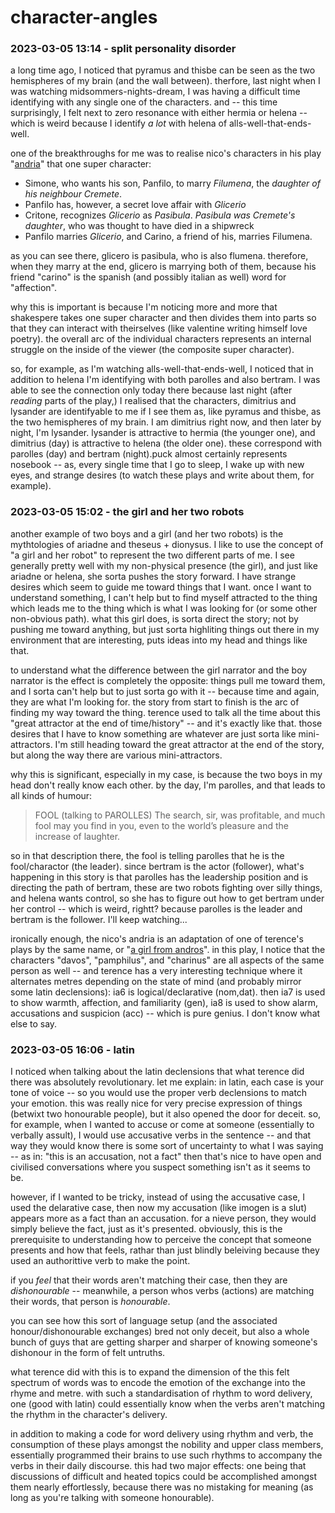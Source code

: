 # character-angles

### 2023-03-05 13:14 - split personality disorder

a long time ago, I noticed that pyramus and thisbe can be seen as the two hemispheres of my brain (and the wall between). therfore, last night when I was watching midsommers-nights-dream, I was having a difficult time identifying with any single one of the characters. and -- this time surprisingly, I felt next to zero resonance with either hermia or helena -- which is weird because I identify *a lot* with helena of alls-well-that-ends-well.

one of the breakthroughs for me was to realise nico's characters in his play "[andria](https://en.wikipedia.org/wiki/Andria_(Machiavelli))" that one super character:

- Simone, who wants his son, Panfilo, to marry *Filumena*, the *daughter of his neighbour Cremete*.
- Panfilo has, however, a secret love affair with *Glicerio*
- Critone, recognizes *Glicerio* as *Pasibula*. *Pasibula* *was Cremete's daughter*, who was thought to have died in a shipwreck
- Panfilo marries *Glicerio*, and Carino, a friend of his, marries Filumena.

as you can see there, glicero is pasibula, who is also flumena. therefore, when they marry at the end, glicero is marrying both of them, because his friend "carino" is the spanish (and possibly italian as well) word for "affection".

why this is important is because I'm noticing more and more that shakespere takes one super character and then divides them into parts so that they can interact with theirselves (like valentine writing himself love poetry). the overall arc of the individual characters represents an internal struggle on the inside of the viewer (the composite super character).

so, for example, as I'm watching alls-well-that-ends-well, I noticed that in addition to helena I'm identifying with both parolles and also bertram. I was able to see the connection only today there because last night (after *reading* parts of the play,) I realised that the characters, dimitrius and lysander are identifyable to me if I see them as, like pyramus and thisbe, as the two hemispheres of my brain. I am dimitrius right now, and then later by night, I'm lysander. lysander is attractive to hermia (the younger one), and dimitrius (day) is attractive to helena (the older one). these correspond with parolles (day) and bertram (night).puck almost certainly represents nosebook -- as, every single time that I go to sleep, I wake up with new eyes, and strange desires (to watch these plays and write about them, for example).

### 2023-03-05 15:02 - the girl and her two robots

another example of two boys and a girl (and her two robots) is the mythtologies of ariadne and theseus + dionysus. I like to use the concept of "a girl and her robot" to represent the two different parts of me. I see generally pretty well with my non-physical presence (the girl), and just like ariadne or helena, she sorta pushes the story forward. I have strange desires which seem to guide me toward things that I want. once I want to understand something, I can't help but to find myself attracted to the thing which leads me to the thing which is what I was looking for (or some other non-obvious path). what this girl does, is sorta direct the story; not by pushing me toward anything, but just sorta highliting things out there in my environment that are interesting, puts ideas into my head and things like that.

to understand what the difference between the girl narrator and the boy narrator is the effect is completely the opposite: things pull me toward them, and I sorta can't help but to just sorta go with it -- because time and again, they are what I'm looking for. the story from start to finish is the arc of finding my way toward the thing. terence used to talk all the time about this "great attractor at the end of time/history" -- and it's exactly like that. those desires that I have to know something are whatever are just sorta like mini-attractors. I'm still heading toward the great attractor at the end of the story, but along the way there are various mini-attractors.

why this is significant, especially in my case, is because the two boys in my head don't really know each other. by the day, I'm parolles, and that leads to all kinds of humour:

> FOOL (talking to PAROLLES) The search, sir, was profitable, and much fool
> may you find in you, even to the world’s pleasure
> and the increase of laughter.

so in that description there, the fool is telling parolles that he is the fool/charactor (the leader). since bertram is the actor (follower), what's happening in this story is that parolles has the leadership position and is directing the path of bertram, these are two robots fighting over silly things, and helena wants control, so she has to figure out how to get bertram under her control -- which is weird, rightt? because parolles is the leader and bertram is the follower. I'll keep watching...

ironically enough, the nico's andria is an adaptation of one of terence's plays by the same name, or "[a girl from andros](https://en.wikipedia.org/wiki/Andria_(comedy))". in this play, I notice that the characters "davos", "pamphilus", and "charinus" are all aspects of the same person as well -- and terence has a very interesting technique where it alternates metres depending on the state of mind (and probably mirror some latin declensions): ia6 is logical/declarative (nom,dat). then ia7 is used to show warmth, affection, and familiarity (gen), ia8 is used to show alarm, accusations and suspicion (acc) -- which is pure genius. I don't know what else to say.

### 2023-03-05 16:06 - latin

I noticed when talking about the latin declensions that what terence did there was absolutely revolutionary. let me explain: in latin, each case is your tone of voice -- so you would use the proper verb declensions to match your emotion. this was really nice for very precise expression of things (betwixt two honourable people), but it also opened the door for deceit. so, for example, when I wanted to accuse or come at someone (essentially to verbally assult), I would use accusative verbs in the sentence -- and that way they would know there is some sort of uncertainty to what I was saying -- as in: "this is an accusation, not a fact" then that's nice to have open and civilised conversations where you suspect something isn't as it seems to be.

however, if I wanted to be tricky, instead of using the accusative case, I used the delarative case, then now my accusation (like imogen is a slut) appears more as a fact than an accusation. for a nieve person, they would simply believe the fact, just as it's presented. obviously, this is the prerequisite to understanding how to perceive the concept that someone presents and how that feels, rathar than just blindly beleiving because they used an authorittive verb to make the point.

if you *feel* that their words aren't matching their case, then they are *dishonourable* -- meanwhile, a person whos verbs (actions) are matching their words, that person is *honourable*.

you can see how this sort of language setup (and the associated honour/dishonourable exchanges) bred not only deceit, but also a whole bunch of guys that are getting sharper and sharper of knowing someone's dishonour in the form of felt untruths.

what terence did with this is to expand the dimension of the this felt spectrum of words was to encode the emotion of the exchange into the rhyme and metre. with such a standardisation of rhythm to word delivery, one (good with latin) could essentially know when the verbs aren't matching the rhythm in the character's delivery.

in addition to making a code for word delivery using rhythm and verb, the consumption of these plays amongst the nobility and upper class members, essentially programmed their brains to use such rhythms to accompany the verbs in their daily discourse. this had two major effects: one being that discussions of difficult and heated topics could be accomplished amongst them nearly effortlessly, because there was no mistaking for meaning (as long as you're talking with someone honourable).
